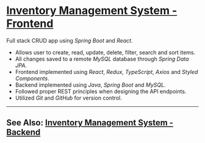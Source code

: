 # [Inventory Management System - Frontend](http://www.ubno.com/vettec-project3-frontend/)
Full stack CRUD app using *Spring Boot* and *React*.
- Allows user to create, read, update, delete, filter, search and sort items.
- All changes saved to a remote *MySQL* database through *Spring Data JPA*.
- Frontend implemented using *React*, *Redux*, *TypeScript*, *Axios* and *Styled Components*.
- Backend implemented using *Java*, *Spring Boot* and *MySQL*.
- Followed proper REST principles when designing the API endpoints.
- Utilized *Git* and *GitHub* for version control.
---
## **See Also**: [Inventory Management System - Backend](https://github.com/rtruc/vettec-project3-backend/)
